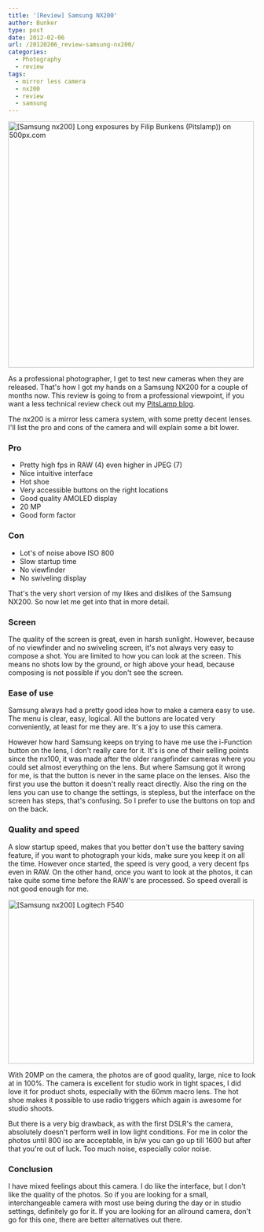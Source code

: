```yaml
---
title: '[Review] Samsung NX200'
author: Bunker
type: post
date: 2012-02-06
url: /20120206_review-samsung-nx200/
categories:
  - Photography
  - review
tags:
  - mirror less camera
  - nx200
  - review
  - samsung
---
```

[<img src="http://pcdn.500px.net/4714308/cc7bd653dc8402e2871aee39975ca5463fa1f52b/4.jpg" alt="[Samsung nx200] Long exposures by Filip Bunkens (Pitslamp)) on 500px.com" width="500px" />][1]

As a professional photographer, I get to test new cameras when they are released. That's how I got my hands on a Samsung NX200 for a couple of months now. This review is going to from a professional viewpoint, if you want a less technical review check out my [PitsLamp blog][2].

The nx200 is a mirror less camera system, with some pretty decent lenses. I'll list the pro and cons of the camera and will explain some a bit lower.

### Pro

  * Pretty high fps in RAW (4) even higher in JPEG (7)
  * Nice intuitive interface
  * Hot shoe
  * Very accessible buttons on the right locations
  * Good quality AMOLED display
  * 20 MP
  * Good form factor

### Con

  * Lot's of noise above ISO 800
  * Slow startup time
  * No viewfinder
  * No swiveling display

That's the very short version of my likes and dislikes of the Samsung NX200. So now let me get into that in more detail.

### Screen

The quality of the screen is great, even in harsh sunlight. However, because of no viewfinder and no swiveling screen, it's not always very easy to compose a shot. You are limited to how you can look at the screen. This means no shots low by the ground, or high above your head, because composing is not possible if you don't see the screen.

### Ease of use

Samsung always had a pretty good idea how to make a camera easy to use. The menu is clear, easy, logical. All the buttons are located very conveniently, at least for me they are. It's a joy to use this camera.

However how hard Samsung keeps on trying to have me use the i-Function button on the lens, I don't really care for it. It's is one of their selling points since the nx100, it was made after the older rangefinder cameras where you could set almost everything on the lens. But where Samsung got it wrong for me, is that the button is never in the same place on the lenses. Also the first you use the button it doesn't really react directly. Also the ring on the lens you can use to change the settings, is stepless, but the interface on the screen has steps, that's confusing. So I prefer to use the buttons on top and on the back.

### Quality and speed

A slow startup speed, makes that you better don't use the battery saving feature, if you want to photograph your kids, make sure you keep it on all the time. However once started, the speed is very good, a very decent fps even in RAW. On the other hand, once you want to look at the photos, it can take quite some time before the RAW's are processed. So speed overall is not good enough for me.

[<img src="http://farm8.staticflickr.com/7168/6796342627_8e4fea1b01.jpg" width="500" height="333" alt="[Samsung nx200] Logitech F540" />][3]

With 20MP on the camera, the photos are of good quality, large, nice to look at in 100%. The camera is excellent for studio work in tight spaces, I did love it for product shots, especially with the 60mm macro lens. The hot shoe makes it possible to use radio triggers which again is awesome for studio shoots.

But there is a very big drawback, as with the first DSLR's the camera, absolutely doesn't perform well in low light conditions. For me in color the photos until 800 iso are acceptable, in b/w you can go up till 1600 but after that you're out of luck. Too much noise, especially color noise.

### Conclusion

I have mixed feelings about this camera. I do like the interface, but I don't like the quality of the photos. So if you are looking for a small, interchangeable camera with most use being during the day or in studio settings, definitely go for it. If you are looking for an allround camera, don't go for this one, there are better alternatives out there.

 [1]: http://500px.com/photo/4714308
 [2]: http://www.pitslamp.com/blog/20120131_samsung_nx200 "Samsung NX200 review | PitsLamp"
 [3]: http://www.flickr.com/photos/loneblackrider/6796342627/ "[Samsung nx200] Logitech F540 by PitsLamp photography, on Flickr"